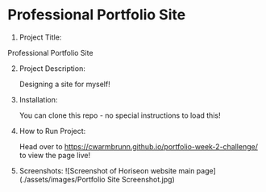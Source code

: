 # Professional Portfolio Site

1. Project Title:

Professional Portfolio Site

2. Project Description:

   Designing a site for myself!

3. Installation:

   You can clone this repo - no special instructions to load this!

4. How to Run Project:

   Head over to https://cwarmbrunn.github.io/portfolio-week-2-challenge/ to view the page live!

5. Screenshots:
   ![Screenshot of Horiseon website main page](./assets/images/Portfolio Site Screenshot.jpg)
